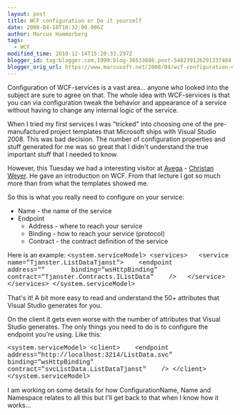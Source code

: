 ```yaml
---
layout: post
title: WCF configuration or Do it yourself
date: 2008-04-10T10:32:00.006Z
author: Marcus Hammarberg
tags:
  - WCF
modified_time: 2010-12-14T15:20:33.297Z
blogger_id: tag:blogger.com,1999:blog-36533086.post-548239126291337484
blogger_orig_url: https://www.marcusoft.net/2008/04/wcf-configuration-or-do-it-yourself.html
---
```


Configuration of WCF-services is a vast area... anyone who looked
into the subject are sure to agree on that. The whole idea with
WCF-services is that you can via configuration tweak the behavior and
appearance of a service without having to change any internal logic of
the service.

When I tried my first services I was "tricked" into choosing one of the
pre-manufactured project templates that Microsoft ships with Visual
Studio 2008. This was bad decision. The number of configuration
properties and stuff generated for me was so great that I didn't
understand the true important stuff that I needed to know.

However, this Tuesday we had a interesting visitor at
[Avega](http://www.avega.se/) - [Christan
Weyer](http://blogs.thinktecture.com/cweyer/). He gave an introduction
on WCF. From that lecture I got so much more than from what the
templates showed me.

So this is what you really need to configure on your service:

- Name - the name of the service
- Endpoint
  - Address - where to reach your service
  - Binding - how to reach your service (protocol)
  - Contract - the contract definition of the service

Here is an example:
<span style="font-family: courier new">\<system.serviceModel\>
\<services\>
<span style="font-family: courier new">  \<service
name="Tjanster.ListDataTjanst"\>
   \<endpoint
      address=""
      binding="wsHttpBinding"
      contract="Tjanster.Contracts.IListData"
   <span style="font-family: courier new">/\>
  \</service\>
\</services\><span style="font-family: courier new">
\</system.serviceModel\>

That's it! A bit more easy to read and understand the 50+ attributes
that Visual Studio generates for you.

On the client it gets even worse with the number of attributes that
Visual Studio generates. The only things you need to do is to configure
the endpoint you're using. Like this:

<span style="font-family: courier new">\<system.serviceModel\>
\<client\>
   \<endpoint
     address="http://localhost:3214/ListData.svc"
     binding="wsHttpBinding"
     contract="svcListData.ListDataTjanst"
   /\>
\</client\>
\</system.serviceModel\>

I am working on some details for how ConfigurationName, Name and
Namespace relates to all this but I'll get back to that when I know how
it works...
